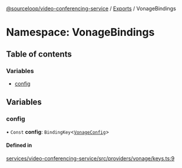 [@sourceloop/video-conferencing-service](../README.md) / [Exports](../modules.md) / VonageBindings

# Namespace: VonageBindings

## Table of contents

### Variables

- [config](VonageBindings.md#config)

## Variables

### config

• `Const` **config**: `BindingKey`<[`VonageConfig`](../interfaces/VonageConfig.md)\>

#### Defined in

[services/video-conferencing-service/src/providers/vonage/keys.ts:9](https://github.com/sourcefuse/loopback4-microservice-catalog/blob/53060ad88/services/video-conferencing-service/src/providers/vonage/keys.ts#L9)
